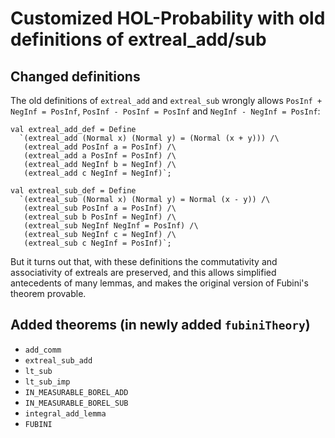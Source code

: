 # Customized HOL-Probability with old definitions of extreal_add/sub

## Changed definitions

The old definitions of `extreal_add` and `extreal_sub` wrongly allows
`PosInf + NegInf = PosInf`, `PosInf - PosInf = PosInf` and  `NegInf - NegInf = PosInf`:

```
val extreal_add_def = Define
  `(extreal_add (Normal x) (Normal y) = (Normal (x + y))) /\
   (extreal_add PosInf a = PosInf) /\
   (extreal_add a PosInf = PosInf) /\
   (extreal_add NegInf b = NegInf) /\
   (extreal_add c NegInf = NegInf)`;

val extreal_sub_def = Define
  `(extreal_sub (Normal x) (Normal y) = Normal (x - y)) /\
   (extreal_sub PosInf a = PosInf) /\
   (extreal_sub b PosInf = NegInf) /\
   (extreal_sub NegInf NegInf = PosInf) /\
   (extreal_sub NegInf c = NegInf) /\
   (extreal_sub c NegInf = PosInf)`;
```

But it turns out that, with these definitions the commutativity and
associativity of extreals are preserved, and this allows simplified
antecedents of many lemmas, and makes the original version of Fubini's
theorem provable.

## Added theorems (in newly added `fubiniTheory`)

* `add_comm`
* `extreal_sub_add`
* `lt_sub`
* `lt_sub_imp`
* `IN_MEASURABLE_BOREL_ADD`
* `IN_MEASURABLE_BOREL_SUB`
* `integral_add_lemma`
* `FUBINI`
